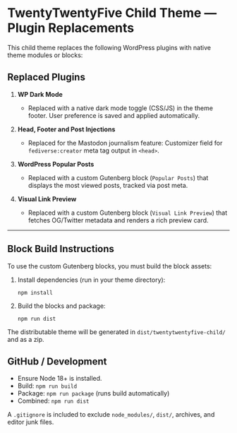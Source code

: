 # TwentyTwentyFive Child Theme — Plugin Replacements

This child theme replaces the following WordPress plugins with native theme modules or blocks:

## Replaced Plugins

1. **WP Dark Mode**
   - Replaced with a native dark mode toggle (CSS/JS) in the theme footer. User preference is saved and applied automatically.

2. **Head, Footer and Post Injections**
   - Replaced for the Mastodon journalism feature: Customizer field for `fediverse:creator` meta tag output in `<head>`.

3. **WordPress Popular Posts**
   - Replaced with a custom Gutenberg block (`Popular Posts`) that displays the most viewed posts, tracked via post meta.

4. **Visual Link Preview**
   - Replaced with a custom Gutenberg block (`Visual Link Preview`) that fetches OG/Twitter metadata and renders a rich preview card.

---

## Block Build Instructions

To use the custom Gutenberg blocks, you must build the block assets:

1. Install dependencies (run in your theme directory):
   ```
   npm install
   ```
2. Build the blocks and package:
   ```
   npm run dist
   ```

The distributable theme will be generated in `dist/twentytwentyfive-child/` and as a zip.

## GitHub / Development

- Ensure Node 18+ is installed.
- Build: `npm run build`
- Package: `npm run package` (runs build automatically)
- Combined: `npm run dist`

A `.gitignore` is included to exclude `node_modules/`, `dist/`, archives, and editor junk files.
